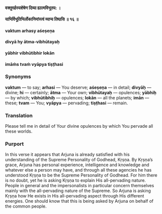 #### वक्तुमर्हस्यशेषेण दिव्या ह्यात्मविभूतय: ।
#### याभिर्विभूतिभिर्लोकानिमांस्त्वं व्याप्य तिष्ठसि ॥ १६ ॥

#### vaktum arhasy aśeṣeṇa
#### divyā hy ātma-vibhūtayaḥ
#### yābhir vibhūtibhir lokān
#### imāṁs tvaṁ vyāpya tiṣṭhasi

### Synonyms

**vaktum** — to say; **arhasi** — You deserve; **aśeṣeṇa** — in detail; **divyāḥ** — divine; **hi** — certainly; **ātma** — Your own; **vibhūtayaḥ** — opulences; **yābhiḥ** — by which; **vibhūtibhiḥ** — opulences; **lokān** — all the planets; **imān** — these; **tvam** — You; **vyāpya** — pervading; **tiṣṭhasi** — remain.

### Translation

Please tell me in detail of Your divine opulences by which You pervade all these worlds.

### Purport

In this verse it appears that Arjuna is already satisfied with his understanding of the Supreme Personality of Godhead, Kṛṣṇa. By Kṛṣṇa’s grace, Arjuna has personal experience, intelligence and knowledge and whatever else a person may have, and through all these agencies he has understood Kṛṣṇa to be the Supreme Personality of Godhead. For him there is no doubt, yet he is asking Kṛṣṇa to explain His all-pervading nature. People in general and the impersonalists in particular concern themselves mainly with the all-pervading nature of the Supreme. So Arjuna is asking Kṛṣṇa how He exists in His all-pervading aspect through His different energies. One should know that this is being asked by Arjuna on behalf of the common people.
